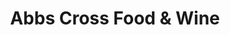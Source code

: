 ---
title: "Abbs Cross Food & Wine"
url: /hornchurch/abbs-cross-food-und-wine/
shop: Lebensmittel
---